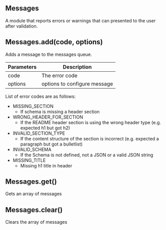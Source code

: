 ## Messages

A module that reports errors or warnings that can presented to the user after validation.

## Messages.add(code, options)

Adds a message to the messages queue.

| Parameters | Description                  |
|------------|------------------------------|
| code     | The error code   |
| options       | options to configure message         |


List of error codes are as follows:

* MISSING_SECTION
    * If schema is missing a header section
* WRONG_HEADER_FOR_SECTION
     * If the README header section is using the wrong header type (e.g. expected h1 but got h2)
* INVALID_SECTION_TYPE
    * If the content structure of the section is incorrect (e.g. expected a paragraph but got a bulletlist)
* INVALID_SCHEMA
    * If the Schema is not defined, not a JSON or a valid JSON string
* MISSING_TITLE
    * Missing h1 title in header
    
## Messages.get()
    
Gets an array of messages


## Messages.clear()

Clears the array of messages